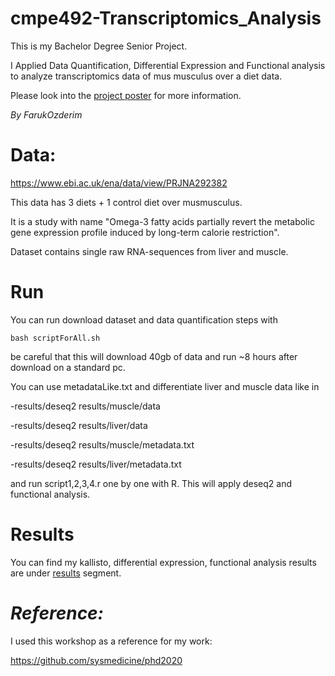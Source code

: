 # cmpe492-Transcriptomics_Analysis

This is my Bachelor Degree Senior Project.

I Applied Data Quantification, Differential Expression and Functional analysis to analyze transcriptomics data of mus musculus over a diet data.

Please look into the [project poster](https://github.com/FarukOzderim/cmpe492-Transcriptomics_Analysis/blob/master/cmpe492_poster.pdf) for more information.

_By FarukOzderim_  

# Data:  
https://www.ebi.ac.uk/ena/data/view/PRJNA292382

This data has 3 diets + 1 control diet over musmusculus. 

It is a study with name "Omega-3 fatty acids partially revert the metabolic gene expression profile induced by long-term calorie restriction". 

Dataset contains single raw RNA-sequences from liver and muscle.


# Run
You can run download dataset and data quantification steps with

```shell
bash scriptForAll.sh
```

be careful that this will download 40gb of data and run ~8 hours after download on a standard pc.

You can use metadataLike.txt and differentiate liver and muscle data like in 

-results/deseq2 results/muscle/data

-results/deseq2 results/liver/data

-results/deseq2 results/muscle/metadata.txt

-results/deseq2 results/liver/metadata.txt


and run script1,2,3,4.r one by one with R. This will apply deseq2 and functional analysis.

# Results


You can find my kallisto, differential expression, functional analysis results are under [results](https://github.com/FarukOzderim/cmpe492-Transcriptomics_Analysis/tree/master/results) segment.


# _Reference:_

I used this workshop as a reference for my work:

https://github.com/sysmedicine/phd2020
